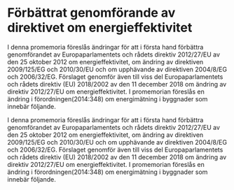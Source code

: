 # Förbättrat genomförande av direktivet om energieffektivitet

I denna promemoria föreslås ändringar för att i första hand förbättra genomförandet av Europaparlamentets och rådets direktiv 2012/27/EU av den 25 oktober 2012 om energieffektivitet, om ändring av direktiven 2009/125/EG och 2010/30/EU och om upphävande av direktiven 2004/8/EG och 2006/32/EG. Förslaget genomför även till viss del Europaparlamentets och rådets direktiv (EU) 2018/2002 av den 11 december 2018 om ändring av direktiv 2012/27/EU om energieffektivitet. I promemorian föreslås en ändring i förordningen(2014:348) om energimätning i byggnader som innebär följande.

I denna promemoria föreslås ändringar för att i första hand förbättra genomförandet av Europaparlamentets och rådets direktiv 2012/27/EU av den 25 oktober 2012 om energieffektivitet, om ändring av direktiven 2009/125/EG och 2010/30/EU och om upphävande av direktiven 2004/8/EG och 2006/32/EG. Förslaget genomför även till viss del Europaparlamentets och rådets direktiv (EU) 2018/2002 av den 11 december 2018 om ändring av direktiv 2012/27/EU om energieffektivitet. I promemorian föreslås en ändring i förordningen(2014:348) om energimätning i byggnader som innebär följande.
